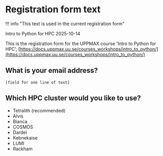 # Registration form text

!!! info "This text is used in the current registration form"

Intro to Python for HPC 2025-10-14

This is the registration form for the UPPMAX course 'Intro to Python for HPC',
[https://docs.uppmax.uu.se/courses_workshops/intro_to_python/](https://docs.uppmax.uu.se/courses_workshops/intro_to_python/)

## What is your email address?

```text
[field for one line of text]
```

## Which HPC cluster would you like to use?

- Tetralith (recommended)
- Alvis
- Bianca
- COSMOS
- Dardel
- Kebnekaise
- LUMI
- Rackham

